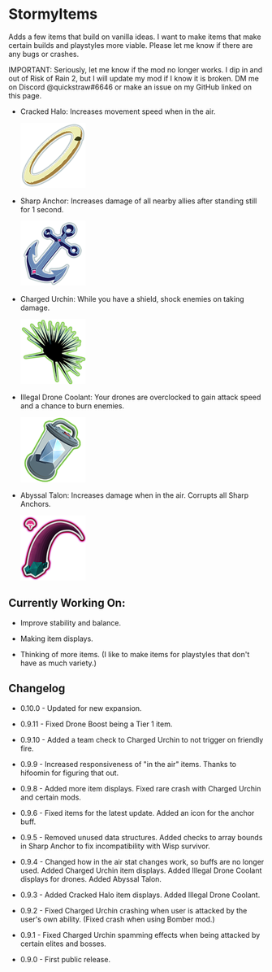 # StormyItems

Adds a few items that build on vanilla ideas. I want to make items that make certain builds and playstyles more viable. Please let me know if there are any bugs or crashes.

IMPORTANT: Seriously, let me know if the mod no longer works. I dip in and out of Risk of Rain 2, but I will update my mod if I know it is broken. DM me on Discord @quickstraw#6646 or make an issue on my GitHub linked on this page.

- Cracked Halo: Increases movement speed when in the air. 
  
  ![](https://github.com/quickstraw/StormyItems/blob/master/StormyItems/Items/Icons/CrackedHaloIcon.png?raw=true)

- Sharp Anchor: Increases damage of all nearby allies after standing still for 1 second.
  
  ![](https://github.com/quickstraw/StormyItems/blob/master/StormyItems/Items/Icons/SharpAnchorIcon.png?raw=true)

- Charged Urchin: While you have a shield, shock enemies on taking damage.
  
  ![](https://github.com/quickstraw/StormyItems/blob/master/StormyItems/Items/Icons/ChargedUrchinIcon.png?raw=true)

- Illegal Drone Coolant: Your drones are overclocked to gain attack speed and a chance to burn enemies.
  
  ![](https://github.com/quickstraw/StormyItems/blob/master/StormyItems/Items/Icons/DroneCoolantIcon.png?raw=true)

- Abyssal Talon: Increases damage when in the air. Corrupts all Sharp Anchors.
  
  ![](https://github.com/quickstraw/StormyItems/blob/master/StormyItems/Items/Icons/TalonIcon.png?raw=true)

## Currently Working On:

- Improve stability and balance.

- Making item displays.

- Thinking of more items. (I like to make items for playstyles that don't have as much variety.)

## Changelog

- 0.10.0 - Updated for new expansion.

- 0.9.11 - Fixed Drone Boost being a Tier 1 item.

- 0.9.10 - Added a team check to Charged Urchin to not trigger on friendly fire.

- 0.9.9 - Increased responsiveness of "in the air" items. Thanks to hifoomin for figuring that out.

- 0.9.8 - Added more item displays. Fixed rare crash with Charged Urchin and certain mods.

- 0.9.6 - Fixed items for the latest update. Added an icon for the anchor buff.

- 0.9.5 - Removed unused data structures. Added checks to array bounds in Sharp Anchor to fix incompatibility with Wisp survivor.

- 0.9.4 - Changed how in the air stat changes work, so buffs are no longer used. Added Charged Urchin item displays. Added Illegal Drone Coolant displays for drones. Added Abyssal Talon.

- 0.9.3 - Added Cracked Halo item displays. Added Illegal Drone Coolant.

- 0.9.2 - Fixed Charged Urchin crashing when user is attacked by the user's own ability. (Fixed crash when using Bomber mod.)

- 0.9.1 - Fixed Charged Urchin spamming effects when being attacked by certain elites and bosses.

- 0.9.0 - First public release.
